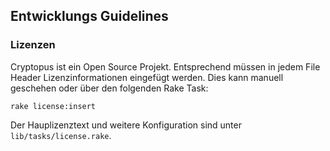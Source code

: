 ## Entwicklungs Guidelines

### Lizenzen

Cryptopus ist ein Open Source Projekt. Entsprechend müssen in jedem File Header
Lizenzinformationen eingefügt werden. Dies kann manuell geschehen oder über den folgenden Rake Task:

    rake license:insert

Der Hauplizenztext und weitere Konfiguration sind  unter `lib/tasks/license.rake`.
